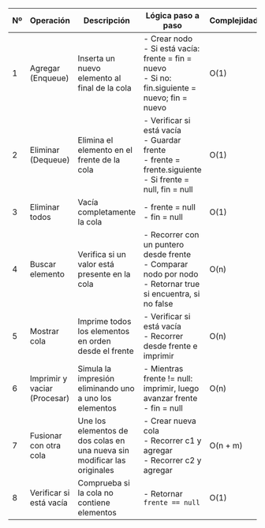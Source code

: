 | Nº | Operación                  | Descripción                                                                 | Lógica paso a paso                                                                                                  | Complejidad |
|----|----------------------------|-----------------------------------------------------------------------------|---------------------------------------------------------------------------------------------------------------------|-------------|
| 1  | Agregar (Enqueue)          | Inserta un nuevo elemento al final de la cola                               | - Crear nodo <br> - Si está vacía: frente = fin = nuevo <br> - Si no: fin.siguiente = nuevo; fin = nuevo            | O(1)        |
| 2  | Eliminar (Dequeue)         | Elimina el elemento en el frente de la cola                                 | - Verificar si está vacía <br> - Guardar frente <br> - frente = frente.siguiente <br> - Si frente = null, fin = null | O(1)        |
| 3  | Eliminar todos             | Vacía completamente la cola                                                 | - frente = null <br> - fin = null                                                                                   | O(1)        |
| 4  | Buscar elemento            | Verifica si un valor está presente en la cola                               | - Recorrer con un puntero desde frente <br> - Comparar nodo por nodo <br> - Retornar true si encuentra, si no false | O(n)        |
| 5  | Mostrar cola               | Imprime todos los elementos en orden desde el frente                        | - Verificar si está vacía <br> - Recorrer desde frente e imprimir                                                  | O(n)        |
| 6  | Imprimir y vaciar (Procesar) | Simula la impresión eliminando uno a uno los elementos                     | - Mientras frente != null: imprimir, luego avanzar frente <br> - fin = null                                         | O(n)        |
| 7  | Fusionar con otra cola     | Une los elementos de dos colas en una nueva sin modificar las originales    | - Crear nueva cola <br> - Recorrer c1 y agregar <br> - Recorrer c2 y agregar                                       | O(n + m)    |
| 8  | Verificar si está vacía    | Comprueba si la cola no contiene elementos                                  | - Retornar `frente == null`                                                                                        | O(1)        |
